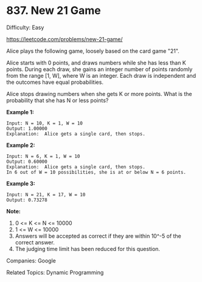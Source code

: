 # 837. New 21 Game

Difficulty: Easy

https://leetcode.com/problems/new-21-game/

Alice plays the following game, loosely based on the card game "21".

Alice starts with 0 points, and draws numbers while she has less than K points.  During each draw, she gains an integer number of points randomly from the range [1, W], where W is an integer.  Each draw is independent and the outcomes have equal probabilities.

Alice stops drawing numbers when she gets K or more points.  What is the probability that she has N or less points?

**Example 1:**
```
Input: N = 10, K = 1, W = 10
Output: 1.00000
Explanation:  Alice gets a single card, then stops.
```
**Example 2:**
```
Input: N = 6, K = 1, W = 10
Output: 0.60000
Explanation:  Alice gets a single card, then stops.
In 6 out of W = 10 possibilities, she is at or below N = 6 points.
```
**Example 3:**
```
Input: N = 21, K = 17, W = 10
Output: 0.73278
```
**Note:**

1. 0 <= K <= N <= 10000
2. 1 <= W <= 10000
3. Answers will be accepted as correct if they are within 10^-5 of the correct answer.
4. The judging time limit has been reduced for this question.

Companies: Google

Related Topics: Dynamic Programming
